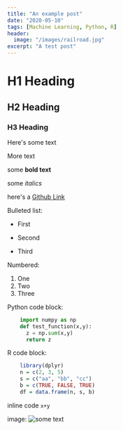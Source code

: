 ```yaml
---
title: "An example post"
date: "2020-05-10"
tags: [Machine Learning, Python, R]
header:
  image: "/images/railroad.jpg"
excerpt: "A test post"
---
```


# H1 Heading

## H2 Heading

### H3 Heading

Here's some text

More text

some **bold text**

some *italics*

here's a [Github Link](https://github.com/andrewdcamp/andrewdcamp.github.io)

Bulleted list:
* First
+ Second
- Third

Numbered:
1. One
2. Two
3. Three

Python code block:
```python
    import numpy as np
    def test_function(x,y):
      z = np.sum(x,y)
      return z
```

R code block:
```r
    library(dplyr)
    n = c(2, 3, 5)
    s = c("aa", "bb", "cc")
    b = c(TRUE, FALSE, TRUE)
    df = data.frame(n, s, b)
```

inline code `x+y`

image:
<img src="{{ site.url }}{{ site.baseurl }}/images/Project1/example.jpg" alt="some text">

